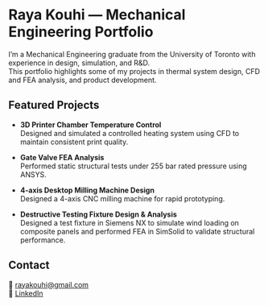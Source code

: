 # Raya Kouhi — Mechanical Engineering Portfolio

I’m a Mechanical Engineering graduate from the University of Toronto with experience in design, simulation, and R&D.  
This portfolio highlights some of my projects in thermal system design, CFD and FEA analysis, and product development.

## Featured Projects
- **3D Printer Chamber Temperature Control**  
  Designed and simulated a controlled heating system using CFD to maintain consistent print quality.

- **Gate Valve FEA Analysis**  
  Performed static structural tests under 255 bar rated pressure using ANSYS.

- **4-axis Desktop Milling Machine Design**  
  Designed a 4-axis CNC milling machine for rapid prototyping.

- **Destructive Testing Fixture Design & Analysis**  
  Designed a test fixture in Siemens NX to simulate wind loading on composite panels and performed FEA in SimSolid to validate structural performance.

## Contact
📧 rayakouhi@gmail.com  
🔗 [LinkedIn](https://www.linkedin.com/in/rayakouhi)
